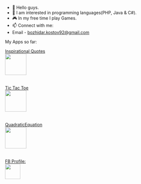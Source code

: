 - 👋 Hello guys.
- 👀 I am interested in programming languages(PHP, Java & C#).
- 🎮 In my free time I play Games.
- 📫 Connect with me:
- Email - bozhidar.kostov92@gmail.com

My Apps so far:

<div>
  <a href="https://play.google.com/store/apps/details?id=com.bkostov.motivation_positive_quotes"> 
  Inspirational Quotes<br>
    <img width="70px" src="https://play-lh.googleusercontent.com/Qx6U1itLs2LJuN25AKSO-yEDvCOagoJ9SVB2Y_vsemGHfEt95Gab48vSdWFbP_iHNio=w1920-h941-rw" />
  </a>
</div>
  <br><br>
<div>
  <a href="https://play.google.com/store/apps/details?id=com.bKostov.tictactoe" > 
    Tic Tac Toe<br>
    <img width="70px" src="https://play-lh.googleusercontent.com/tLdJh4Iyxc8i_JTgejFL2b1rlwM3HRAzMIHIryDRqtAXqS4Zefj1ela9tPCroIU95jhY=w720-h310-rw" />
  </a>
</div>
   <br><br>
  <div>
  <a href="https://play.google.com/store/apps/details?id=com.bKostov.quadraticequation"> 
   QuadraticEquation<br>
    <img width="70px" src="https://play-lh.googleusercontent.com/Q7RamMthUxo51yPbeCcmUQO4LDOLWJBvs7nUFrPLsVMlrv1_SWDo7oewJ6bSb-f9pI0=s180-rw" />
  </a>
</div>
   <br><br>
  <div>
  <a href="https://www.facebook.com/GamingWithBuJo/">  FB Profile:<br>
  <img align="left" width="50px" src="https://encrypted-tbn0.gstatic.com/images?q=tbn:ANd9GcQDdmJImfFmpK0XslRkKyNiA4Rfi74SoQPP7Rk6ysn6obSYkO4WIQ7BroLF0O9Hyl16a5Q&usqp=CAU" />
  </a>
</div>